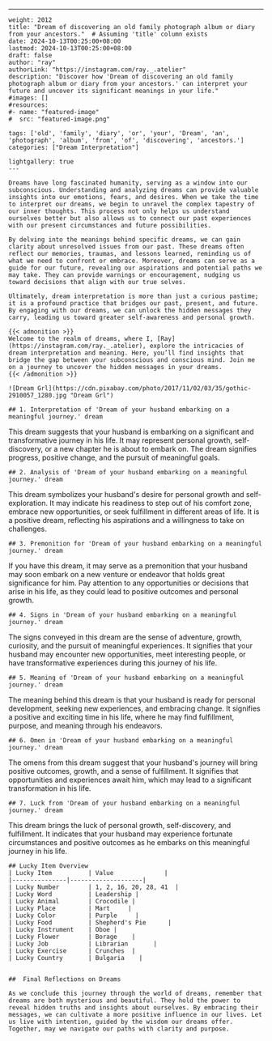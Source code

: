 ---
    weight: 2012
    title: "Dream of discovering an old family photograph album or diary from your ancestors."  # Assuming 'title' column exists
    date: 2024-10-13T00:25:00+08:00
    lastmod: 2024-10-13T00:25:00+08:00
    draft: false
    author: "ray"
    authorLink: "https://instagram.com/ray._.atelier"
    description: "Discover how 'Dream of discovering an old family photograph album or diary from your ancestors.' can interpret your future and uncover its significant meanings in your life."
    #images: []
    #resources:
    #- name: "featured-image"
    #  src: "featured-image.png"
    
    tags: ['old', 'family', 'diary', 'or', 'your', 'Dream', 'an', 'photograph', 'album', 'from', 'of', 'discovering', 'ancestors.']
    categories: ["Dream Interpretation"]
    
    lightgallery: true
    ---
    
    Dreams have long fascinated humanity, serving as a window into our subconscious. Understanding and analyzing dreams can provide valuable insights into our emotions, fears, and desires. When we take the time to interpret our dreams, we begin to unravel the complex tapestry of our inner thoughts. This process not only helps us understand ourselves better but also allows us to connect our past experiences with our present circumstances and future possibilities.
    
    By delving into the meanings behind specific dreams, we can gain clarity about unresolved issues from our past. These dreams often reflect our memories, traumas, and lessons learned, reminding us of what we need to confront or embrace. Moreover, dreams can serve as a guide for our future, revealing our aspirations and potential paths we may take. They can provide warnings or encouragement, nudging us toward decisions that align with our true selves.
    
    Ultimately, dream interpretation is more than just a curious pastime; it is a profound practice that bridges our past, present, and future. By engaging with our dreams, we can unlock the hidden messages they carry, leading us toward greater self-awareness and personal growth.
    
    {{< admonition >}}
    Welcome to the realm of dreams, where I, [Ray](https://instagram.com/ray._.atelier), explore the intricacies of dream interpretation and meaning. Here, you’ll find insights that bridge the gap between your subconscious and conscious mind. Join me on a journey to uncover the hidden messages in your dreams.
    {{< /admonition >}}
    
    ![Dream Grl](https://cdn.pixabay.com/photo/2017/11/02/03/35/gothic-2910057_1280.jpg "Dream Grl")
    
    ## 1. Interpretation of 'Dream of your husband embarking on a meaningful journey.' dream
    
This dream suggests that your husband is embarking on a significant and transformative journey in his life. It may represent personal growth, self-discovery, or a new chapter he is about to embark on. The dream signifies progress, positive change, and the pursuit of meaningful goals.
    
    ## 2. Analysis of 'Dream of your husband embarking on a meaningful journey.' dream
    
This dream symbolizes your husband's desire for personal growth and self-exploration. It may indicate his readiness to step out of his comfort zone, embrace new opportunities, or seek fulfillment in different areas of life. It is a positive dream, reflecting his aspirations and a willingness to take on challenges.
    
    ## 3. Premonition for 'Dream of your husband embarking on a meaningful journey.' dream
    
If you have this dream, it may serve as a premonition that your husband may soon embark on a new venture or endeavor that holds great significance for him. Pay attention to any opportunities or decisions that arise in his life, as they could lead to positive outcomes and personal growth.
    
    ## 4. Signs in 'Dream of your husband embarking on a meaningful journey.' dream
    
The signs conveyed in this dream are the sense of adventure, growth, curiosity, and the pursuit of meaningful experiences. It signifies that your husband may encounter new opportunities, meet interesting people, or have transformative experiences during this journey of his life.
    
    ## 5. Meaning of 'Dream of your husband embarking on a meaningful journey.' dream
    
The meaning behind this dream is that your husband is ready for personal development, seeking new experiences, and embracing change. It signifies a positive and exciting time in his life, where he may find fulfillment, purpose, and meaning through his endeavors.
    
    ## 6. Omen in 'Dream of your husband embarking on a meaningful journey.' dream
    
The omens from this dream suggest that your husband's journey will bring positive outcomes, growth, and a sense of fulfillment. It signifies that opportunities and experiences await him, which may lead to a significant transformation in his life.
    
    ## 7. Luck from 'Dream of your husband embarking on a meaningful journey.' dream
    
This dream brings the luck of personal growth, self-discovery, and fulfillment. It indicates that your husband may experience fortunate circumstances and positive outcomes as he embarks on this meaningful journey in his life.
    
    ## Lucky Item Overview
    | Lucky Item          | Value              |
    |---------------|--------------------|
    | Lucky Number        | 1, 2, 16, 20, 28, 41  |
    | Lucky Word          | Leadership |
    | Lucky Animal        | Crocodile |
    | Lucky Place         | Mart     |
    | Lucky Color         | Purple     |
    | Lucky Food          | Shepherd's Pie      |
    | Lucky Instrument    | Oboe |
    | Lucky Flower        | Borage    |
    | Lucky Job           | Librarian       |
    | Lucky Exercise      | Crunches  |
    | Lucky Country       | Bulgaria    |
    
    
    ##  Final Reflections on Dreams
    
    As we conclude this journey through the world of dreams, remember that dreams are both mysterious and beautiful. They hold the power to reveal hidden truths and insights about ourselves. By embracing their messages, we can cultivate a more positive influence in our lives. Let us live with intention, guided by the wisdom our dreams offer. Together, may we navigate our paths with clarity and purpose.
    